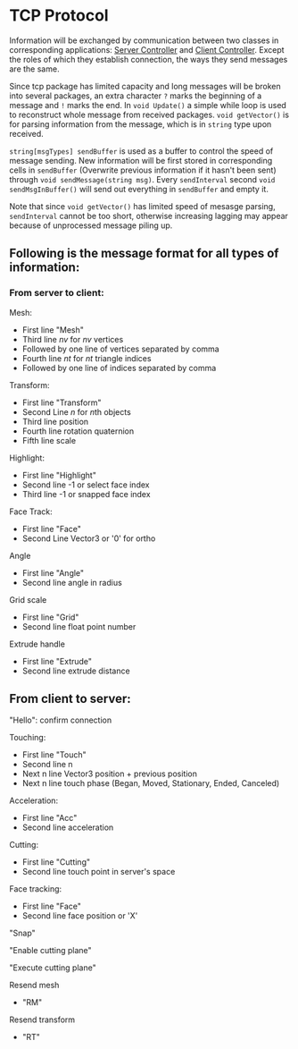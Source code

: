 # TCP Protocol

Information will be exchanged by communication between two classes in corresponding applications: [Server Controller](Server/Assets/Scripts/ServerController.cs) and [Client Controller](Client/Assets/Scripts/ClientController.cs). Except the roles of which they establish connection, the ways they send messages are the same.

Since tcp package has limited capacity and long messages will be broken into several packages, an extra character `?` marks the beginning of a message and `!` marks the end. In `void Update()` a simple while loop is used to reconstruct whole message from received packages. `void getVector()` is for parsing information from the message, which is in `string` type upon received.

`string[msgTypes] sendBuffer` is used as a buffer to control the speed of message sending. New information will be first stored in corresponding cells in `sendBuffer` (Overwrite previous information if it hasn't been sent) through `void sendMessage(string msg)`. Every `sendInterval` second `void sendMsgInBuffer()` will send out everything in `sendBuffer` and empty it.

Note that since `void getVector()` has limited speed of mesasge parsing, `sendInterval` cannot be too short, otherwise increasing lagging may appear because of unprocessed message piling up.


## Following is the message format for all types of information:

### From server to client:

Mesh:
- First line "Mesh"
- Third line $nv$ for $nv$ vertices
- Followed by one line of vertices separated by comma
- Fourth line $nt$ for $nt$ triangle indices
- Followed by one line of indices separated by comma

Transform:
- First line "Transform"
- Second Line $n$ for $n$th objects
- Third line position
- Fourth line rotation quaternion
- Fifth line scale

Highlight:
- First line "Highlight"
- Second line -1 or select face index
- Third line -1 or snapped face index

Face Track:
- First line "Face"
- Second Line Vector3 or '0' for ortho

Angle
- First line "Angle"
- Second line angle in radius

Grid scale
- First line "Grid"
- Second line float point number

Extrude handle
- First line "Extrude"
- Second line extrude distance

## From client to server:

"Hello": confirm connection

Touching:
- First line "Touch"
- Second line n
- Next n line Vector3 position + previous position
- Next n line touch phase (Began, Moved, Stationary, Ended, Canceled)

Acceleration:
- First line "Acc"
- Second line acceleration

Cutting:
- First line "Cutting"
- Second line touch point in server's space

Face tracking:
- First line "Face"
- Second line face position or 'X'

"Snap"

"Enable cutting plane"

"Execute cutting plane"

Resend mesh
- "RM"

Resend transform
- "RT"